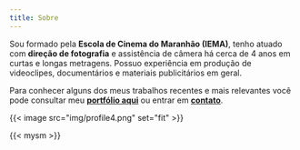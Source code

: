 ```yaml
---
title: Sobre
---
```


Sou formado pela **Escola de Cinema do Maranhão (IEMA)**, tenho atuado com **direção de fotografia** e assistência de câmera há cerca de 4 anos em curtas e longas metragens. Possuo experiência em produção de videoclipes, documentários e materiais publicitários em geral.

Para conhecer alguns dos meus trabalhos recentes e mais relevantes você pode consultar meu [**portfólio aqui**](/#portfolio) ou entrar em [**contato**](/#contato).

{{< image src="img/profile4.png" set="fit" >}}

{{< mysm >}}